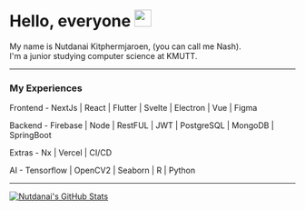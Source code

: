 # Hello, everyone <img src="https://raw.githubusercontent.com/MartinHeinz/MartinHeinz/master/wave.gif" width="30px">

My name is Nutdanai Kitphermjaroen, (you can call me Nash).  
I'm a junior studying computer science at KMUTT.  

---

### My Experiences 

Frontend - NextJs | React | Flutter | Svelte | Electron | Vue | Figma 

Backend - Firebase | Node | RestFUL | JWT  | PostgreSQL | MongoDB | SpringBoot

Extras - Nx | Vercel | CI/CD

AI - Tensorflow | OpenCV2 | Seaborn | R | Python 


 ---

  
  
  
  
<a href="https://github.com/nutdanai-kpjr/nutdanai-kpj">
    <img align="center" src="https://github-readme-stats.vercel.app/api?username=nutdanai-kpjr&show_icons=true&line_height=27&count_private=true&title_color=ffffff&text_color=c9cacc&icon_color=2bbc8a&bg_color=1d1f21" alt="Nutdanai's GitHub Stats" />
</a>
